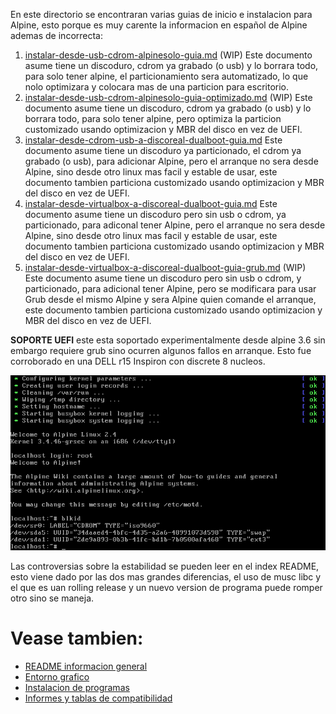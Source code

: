 
En este directorio se encontraran varias guias de inicio e instalacion para Alpine, 
esto porque es muy carente la informacion en español de Alpine ademas de incorrecta:

1. [instalar-desde-usb-cdrom-alpinesolo-guia.md](instalar-desde-usb-cdrom-alpinesolo-guia.md) (WIP)
Este documento asume tiene un discoduro, cdrom ya grabado (o usb) y lo borrara todo, para solo tener alpine, 
el particionamiento sera automatizado, lo que nolo optimizara y colocara mas de una particion para escritorio.
2. [instalar-desde-usb-cdrom-alpinesolo-guia-optimizado.md](instalar-desde-usb-cdrom-alpinesolo-guia-optimizado.md) (WIP)
Este documento asume tiene un discoduro, cdrom ya grabado (o usb) y lo borrara todo, para solo tener alpine, 
pero optimiza la particion customizado usando optimizacion y MBR del disco en vez de UEFI.
3. [instalar-desde-cdrom-usb-a-discoreal-dualboot-guia.md](instalar-desde-cdrom-usb-a-discoreal-dualboot-guia.md)
Este documento asume tiene un discoduro ya particionado, el cdrom ya grabado (o usb), para adicionar Alpine, 
pero el arranque no sera desde Alpine, sino desde otro linux mas facil y estable de usar, 
este documento tambien particiona customizado usando optimizacion y MBR del disco en vez de UEFI.
4. [instalar-desde-virtualbox-a-discoreal-dualboot-guia.md](instalar-desde-virtualbox-a-discoreal-dualboot-guia.md)
Este documento asume tiene un discoduro pero sin usb o cdrom, ya particionado, para adiconal tener Alpine, 
pero el arranque no sera desde Alpine, sino desde otro linux mas facil y estable de usar, 
este documento tambien particiona customizado usando optimizacion y MBR del disco en vez de UEFI.
5. [instalar-desde-virtualbox-a-discoreal-dualboot-guia-grub.md](instalar-desde-virtualbox-a-discoreal-dualboot-guia-grub.md) (WIP)
Este documento asume tiene un discoduro pero sin usb o cdrom, y particionado, para adicional tener Alpine, 
pero se modificara para usar Grub desde el mismo Alpine y sera Alpine quien comande el arranque, 
este documento tambien particiona customizado usando optimizacion y MBR del disco en vez de UEFI.

**SOPORTE UEFI** este esta soportado experimentalmente desde alpine 3.6 sin embargo requiere grub 
sino ocurren algunos fallos en arranque. Esto fue corroborado en una DELL r15 Inspiron con discrete 8 nucleos.

![instalar-desde-virtualbox-a-discoreal-dualboot-screenshot-01.png](instalar-desde-virtualbox-a-discoreal-dualboot-screenshot-01.png)

Las controversias sobre la estabilidad se pueden leer en el index README, esto 
viene dado por las dos mas grandes diferencias, el uso de musc libc y el que 
es uan rolling release y un nuevo version de programa puede romper otro sino se maneja.

# Vease tambien:

* [README informacion general](../README.md)
* [Entorno grafico](../programas/README-escritorios.md)
* [Instalacion de programas](../programas/README.md)
* [Informes y tablas de compatibilidad](../informes/hardware-y-versiones-alpine-recomendados.md)

